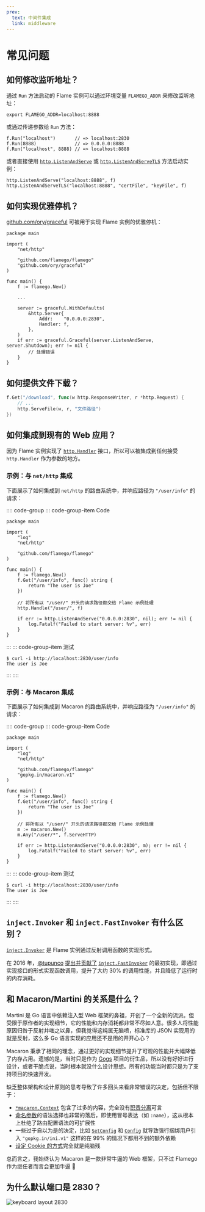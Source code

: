 ```yaml
---
prev:
  text: 中间件集成
  link: middleware
---
```


# 常见问题

## 如何修改监听地址？

通过 `Run` 方法启动的 Flame 实例可以通过环境变量 `FLAMEGO_ADDR` 来修改监听地址：

```sh:no-line-numbers
export FLAMEGO_ADDR=localhost:8888
```

或通过传递参数给 `Run` 方法：

```go:no-line-numbers
f.Run("localhost")       // => localhost:2830
f.Run(8888)              // => 0.0.0.0:8888
f.Run("localhost", 8888) // => localhost:8888
```

或者直接使用 [`http.ListenAndServe`](https://pkg.go.dev/net/http#ListenAndServe) 或 [`http.ListenAndServeTLS`](https://pkg.go.dev/net/http#ListenAndServeTLS) 方法启动实例：

```go:no-line-numbers
http.ListenAndServe("localhost:8888", f)
http.ListenAndServeTLS("localhost:8888", "certFile", "keyFile", f)
```

## 如何实现优雅停机？

[github.com/ory/graceful](https://github.com/ory/graceful) 可被用于实现 Flame 实例的优雅停机：

```go:no-line-numbers
package main

import (
	"net/http"

	"github.com/flamego/flamego"
	"github.com/ory/graceful"
)

func main() {
	f := flamego.New()

	...

	server := graceful.WithDefaults(
		&http.Server{
			Addr:    "0.0.0.0:2830",
			Handler: f,
		},
	)
	if err := graceful.Graceful(server.ListenAndServe, server.Shutdown); err != nil {
		// 处理错误
	}
}
```

## 如何提供文件下载？

```go
f.Get("/download", func(w http.ResponseWriter, r *http.Request) {
	// ...
	http.ServeFile(w, r, "文件路径")
})
```

## 如何集成到现有的 Web 应用？

因为 Flame 实例实现了 [`http.Handler`](https://pkg.go.dev/net/http#Handler) 接口，所以可以被集成到任何接受 `http.Handler` 作为参数的地方。

### 示例：与 `net/http` 集成

下面展示了如何集成到 `net/http` 的路由系统中，并响应路径为 `"/user/info"` 的请求：

:::: code-group
::: code-group-item Code
```go:no-line-numbers
package main

import (
	"log"
	"net/http"

	"github.com/flamego/flamego"
)

func main() {
	f := flamego.New()
	f.Get("/user/info", func() string {
		return "The user is Joe"
	})

	// 将所有以 "/user/" 开头的请求路径都交给 Flame 示例处理
	http.Handle("/user/", f)

	if err := http.ListenAndServe("0.0.0.0:2830", nil); err != nil {
		log.Fatalf("Failed to start server: %v", err)
	}
}
```
:::
::: code-group-item 测试
```:no-line-numbers
$ curl -i http://localhost:2830/user/info
The user is Joe
```
:::
::::

### 示例：与 Macaron 集成

下面展示了如何集成到 Macaron 的路由系统中，并响应路径为 `"/user/info"` 的请求：

:::: code-group
::: code-group-item Code
```go:no-line-numbers
package main

import (
	"log"
	"net/http"

	"github.com/flamego/flamego"
	"gopkg.in/macaron.v1"
)

func main() {
	f := flamego.New()
	f.Get("/user/info", func() string {
		return "The user is Joe"
	})

	// 将所有以 "/user/" 开头的请求路径都交给 Flame 示例处理
	m := macaron.New()
	m.Any("/user/*", f.ServeHTTP)

	if err := http.ListenAndServe("0.0.0.0:2830", m); err != nil {
		log.Fatalf("Failed to start server: %v", err)
	}
}
```
:::
::: code-group-item 测试
```:no-line-numbers
$ curl -i http://localhost:2830/user/info
The user is Joe
```
:::
::::

## `inject.Invoker` 和 `inject.FastInvoker` 有什么区别？

[`inject.Invoker`](https://pkg.go.dev/github.com/flamego/flamego/inject#Invoker) 是 Flame 实例通过反射调用函数的实现形式。

在 2016 年，[@tupunco](https://github.com/tupunco) [提出并贡献了](https://github.com/go-macaron/inject/commit/07e997cf1c187f573791bd7680cfdcba43161c22) [`inject.FastInvoker`](https://pkg.go.dev/github.com/flamego/flamego/inject#FastInvoker) 的最初实现，即通过实现接口的形式实现函数调用，提升了大约 30% 的调用性能，并且降低了运行时的内存消耗。

## 和 Macaron/Martini 的关系是什么？

Martini 是 Go 语言中依赖注入型 Web 框架的鼻祖，开创了一个全新的流派。但受限于原作者的实现细节，它的性能和内存消耗都非常不尽如人意。很多人将性能原因归咎于反射并嗤之以鼻，但我觉得这纯属无脑喷，标准库的 JSON 实现用的就是反射，这么多 Go 语言实现的应用还不是用的开开心心？

Macaron 秉承了相同的理念，通过更好的实现细节提升了可观的性能并大幅降低了内存占用。遗憾的是，当时只是作为 [Gogs](https://gogs.io) 项目的衍生品，所以没有好好进行设计，或者干脆点说，当时根本就没什么设计思想。所有的功能当时都只是为了支持项目的快速开发。

缺乏整体架构和设计原则的思考导致了许多回头来看非常错误的决定，包括但不限于：

- [`*macaron.Context`](https://pkg.go.dev/github.com/go-macaron/macaron#Context) 包含了过多的内容，完全没有[职责分离](https://en.wikipedia.org/wiki/Separation_of_concerns)可言
- [命名参数](https://go-macaron.com/middlewares/routing#named-parameters)的语法选择也非常的落后，即使用冒号表达（如 `:name`），这从根本上杜绝了路由配置语法的可扩展性
- 一些过于自以为是的决定，比如 [`SetConfig`](https://pkg.go.dev/github.com/go-macaron/macaron#SetConfig) 和 [`Config`](https://pkg.go.dev/github.com/go-macaron/macaron#Config) 就导致强行捆绑用户引入 `"gopkg.in/ini.v1"` 这样的在 99% 的情况下都用不到的额外依赖
- [设定 Cookie 的方式](https://go-macaron.com/core_services#cookie)完全就是纯脑残

总而言之，我始终认为 Macaron 是一款非常牛逼的 Web 框架，只不过 Flamego 作为继任者而言会更加牛逼 🙂

## 为什么默认端口是 2830？

![keyboard layout 2830](/imgs/keyboard-layout-2830.png)
